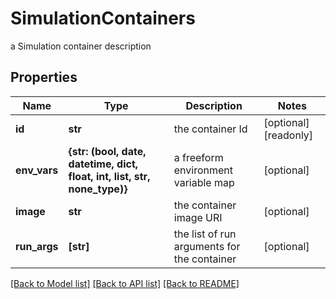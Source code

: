 # SimulationContainers

a Simulation container description

## Properties
Name | Type | Description | Notes
------------ | ------------- | ------------- | -------------
**id** | **str** | the container Id | [optional] [readonly] 
**env_vars** | **{str: (bool, date, datetime, dict, float, int, list, str, none_type)}** | a freeform environment variable map | [optional] 
**image** | **str** | the container image URI | [optional] 
**run_args** | **[str]** | the list of run arguments for the container | [optional] 

[[Back to Model list]](../README.md#documentation-for-models) [[Back to API list]](../README.md#documentation-for-api-endpoints) [[Back to README]](../README.md)


